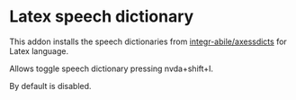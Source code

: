 ﻿# Latex speech dictionary

This addon installs   the speech dictionaries   from [integr-abile/axessdicts](https://github.com/integr-abile/axessdicts.git) for Latex language.

Allows toggle speech dictionary pressing nvda+shift+I.

By default is disabled.


